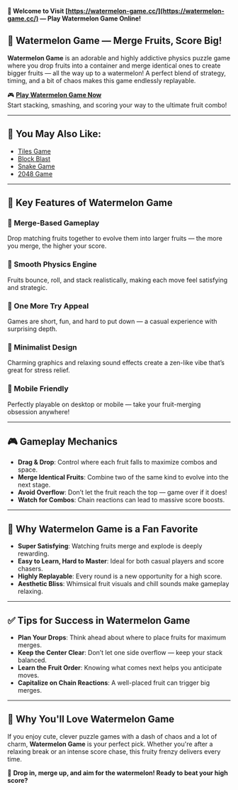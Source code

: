 **🍉 Welcome to Visit [https://watermelon-game.cc/](https://watermelon-game.cc/) — Play Watermelon Game Online!**

## 🍉 Watermelon Game — Merge Fruits, Score Big!

**Watermelon Game** is an adorable and highly addictive physics puzzle game where you drop fruits into a container and merge identical ones to create bigger fruits — all the way up to a watermelon! A perfect blend of strategy, timing, and a bit of chaos makes this game endlessly replayable.

🎮 **[Play Watermelon Game Now](https://watermelon-game.cc/)**  
Start stacking, smashing, and scoring your way to the ultimate fruit combo!

---

## 🎲 You May Also Like:

- [Tiles Game](https://tilesgame.cc/)  
- [Block Blast](https://blockblastonline.cc/)  
- [Snake Game](https://playsnake.app/)  
- [2048 Game](https://2048game.space/)

---

## 🧠 Key Features of Watermelon Game

### 🍇 Merge-Based Gameplay  
Drop matching fruits together to evolve them into larger fruits — the more you merge, the higher your score.

### 🍓 Smooth Physics Engine  
Fruits bounce, roll, and stack realistically, making each move feel satisfying and strategic.

### 🍌 One More Try Appeal  
Games are short, fun, and hard to put down — a casual experience with surprising depth.

### 🍊 Minimalist Design  
Charming graphics and relaxing sound effects create a zen-like vibe that’s great for stress relief.

### 🍍 Mobile Friendly  
Perfectly playable on desktop or mobile — take your fruit-merging obsession anywhere!

---

## 🎮 Gameplay Mechanics

- **Drag & Drop**: Control where each fruit falls to maximize combos and space.
- **Merge Identical Fruits**: Combine two of the same kind to evolve into the next stage.
- **Avoid Overflow**: Don’t let the fruit reach the top — game over if it does!
- **Watch for Combos**: Chain reactions can lead to massive score boosts.

---

## 🌟 Why Watermelon Game is a Fan Favorite

- **Super Satisfying**: Watching fruits merge and explode is deeply rewarding.
- **Easy to Learn, Hard to Master**: Ideal for both casual players and score chasers.
- **Highly Replayable**: Every round is a new opportunity for a high score.
- **Aesthetic Bliss**: Whimsical fruit visuals and chill sounds make gameplay relaxing.

---

## ✅ Tips for Success in Watermelon Game

- **Plan Your Drops**: Think ahead about where to place fruits for maximum merges.
- **Keep the Center Clear**: Don’t let one side overflow — keep your stack balanced.
- **Learn the Fruit Order**: Knowing what comes next helps you anticipate moves.
- **Capitalize on Chain Reactions**: A well-placed fruit can trigger big merges.

---

## 💖 Why You'll Love Watermelon Game

If you enjoy cute, clever puzzle games with a dash of chaos and a lot of charm, **Watermelon Game** is your perfect pick. Whether you're after a relaxing break or an intense score chase, this fruity frenzy delivers every time.

🍉 **Drop in, merge up, and aim for the watermelon! Ready to beat your high score?**
